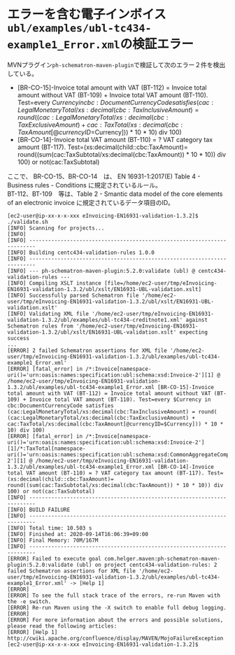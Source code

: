 # エラーを含む電子インボイス`ubl/examples/ubl-tc434-example1_Error.xml`の検証エラー
MVNプラグイン`ph-schematron-maven-plugin`で検証して次のエラー２件を検出している。
* [BR-CO-15]-Invoice total amount with VAT (BT-112) = Invoice total amount without VAT (BT-109) + Invoice total VAT amount (BT-110). Test=every $Currency in cbc:DocumentCurrencyCode satisfies (cac:LegalMonetaryTotal/xs:decimal(cbc:TaxInclusiveAmount) = round( (cac:LegalMonetaryTotal/xs:decimal(cbc:TaxExclusiveAmount) + cac:TaxTotal/xs:decimal(cbc:TaxAmount[@currencyID=$Currency])) * 10 * 10) div 100)
* [BR-CO-14]-Invoice total VAT amount (BT-110) = ? VAT category tax amount (BT-117). Test=(xs:decimal(child::cbc:TaxAmount)= round((sum(cac:TaxSubtotal/xs:decimal(cbc:TaxAmount)) * 10 * 10)) div 100) or not(cac:TaxSubtotal)

ここで、 BR-CO-15、BR-CO-14　は、 EN 16931-1:2017(E) Table 4 - Business rules - Conditions に規定されているルール。  
BT-112、BT-109　等は、Table 2 - Smantic data model of the core elements of an electronic invoice に規定されているデータ項目のID。  
```
[ec2-user@ip-xx-x-x-xxx eInvoicing-EN16931-validation-1.3.2]$ ./validate.sh
[INFO] Scanning for projects...
[INFO] 
[INFO] ------------------------------------------------------------------------
[INFO] Building centc434-validation-rules 1.0.0
[INFO] ------------------------------------------------------------------------
[INFO] --- ph-schematron-maven-plugin:5.2.0:validate (ubl) @ centc434-validation-rules ---
[INFO] Compiling XSLT instance [file=/home/ec2-user/tmp/eInvoicing-EN16931-validation-1.3.2/ubl/xslt/EN16931-UBL-validation.xslt]
[INFO] Successfully parsed Schematron file '/home/ec2-user/tmp/eInvoicing-EN16931-validation-1.3.2/ubl/xslt/EN16931-UBL-validation.xslt'
[INFO] Validating XML file '/home/ec2-user/tmp/eInvoicing-EN16931-validation-1.3.2/ubl/examples/ubl-tc434-creditnote1.xml' against Schematron rules from '/home/ec2-user/tmp/eInvoicing-EN16931-validation-1.3.2/ubl/xslt/EN16931-UBL-validation.xslt' expecting success
...
[ERROR] 2 failed Schematron assertions for XML file '/home/ec2-user/tmp/eInvoicing-EN16931-validation-1.3.2/ubl/examples/ubl-tc434-example1_Error.xml'
[ERROR] [fatal_error] in /*:Invoice[namespace-uri()='urn:oasis:names:specification:ubl:schema:xsd:Invoice-2'][1] @ /home/ec2-user/tmp/eInvoicing-EN16931-validation-1.3.2/ubl/examples/ubl-tc434-example1_Error.xml [BR-CO-15]-Invoice total amount with VAT (BT-112) = Invoice total amount without VAT (BT-109) + Invoice total VAT amount (BT-110). Test=every $Currency in cbc:DocumentCurrencyCode satisfies (cac:LegalMonetaryTotal/xs:decimal(cbc:TaxInclusiveAmount) = round( (cac:LegalMonetaryTotal/xs:decimal(cbc:TaxExclusiveAmount) + cac:TaxTotal/xs:decimal(cbc:TaxAmount[@currencyID=$Currency])) * 10 * 10) div 100)
[ERROR] [fatal_error] in /*:Invoice[namespace-uri()='urn:oasis:names:specification:ubl:schema:xsd:Invoice-2'][1]/*:TaxTotal[namespace-uri()='urn:oasis:names:specification:ubl:schema:xsd:CommonAggregateComponents-2'][1] @ /home/ec2-user/tmp/eInvoicing-EN16931-validation-1.3.2/ubl/examples/ubl-tc434-example1_Error.xml [BR-CO-14]-Invoice total VAT amount (BT-110) = ? VAT category tax amount (BT-117). Test=(xs:decimal(child::cbc:TaxAmount)= round((sum(cac:TaxSubtotal/xs:decimal(cbc:TaxAmount)) * 10 * 10)) div 100) or not(cac:TaxSubtotal)
[INFO] ------------------------------------------------------------------------
[INFO] BUILD FAILURE
[INFO] ------------------------------------------------------------------------
[INFO] Total time: 10.503 s
[INFO] Finished at: 2020-09-14T16:06:39+09:00
[INFO] Final Memory: 70M/167M
[INFO] ------------------------------------------------------------------------
[ERROR] Failed to execute goal com.helger.maven:ph-schematron-maven-plugin:5.2.0:validate (ubl) on project centc434-validation-rules: 2 failed Schematron assertions for XML file '/home/ec2-user/tmp/eInvoicing-EN16931-validation-1.3.2/ubl/examples/ubl-tc434-example1_Error.xml' -> [Help 1]
[ERROR] 
[ERROR] To see the full stack trace of the errors, re-run Maven with the -e switch.
[ERROR] Re-run Maven using the -X switch to enable full debug logging.
[ERROR] 
[ERROR] For more information about the errors and possible solutions, please read the following articles:
[ERROR] [Help 1] http://cwiki.apache.org/confluence/display/MAVEN/MojoFailureException
[ec2-user@ip-xx-x-x-xxx eInvoicing-EN16931-validation-1.3.2]$ 
```